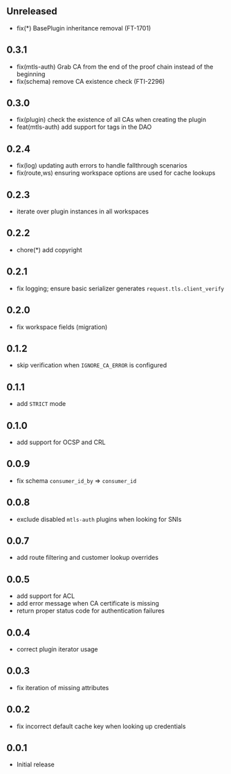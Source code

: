 ## Unreleased

- fix(*) BasePlugin inheritance removal (FT-1701)

## 0.3.1

- fix(mtls-auth) Grab CA from the end of the proof chain instead of the beginning
- fix(schema) remove CA existence check (FTI-2296)

## 0.3.0

- fix(plugin) check the existence of all CAs when creating the plugin
- feat(mtls-auth) add support for tags in the DAO

## 0.2.4

- fix(log) updating auth errors to handle fallthrough scenarios
- fix(route,ws) ensuring workspace options are used for cache lookups

## 0.2.3

- iterate over plugin instances in all workspaces

## 0.2.2

- chore(*) add copyright

## 0.2.1

- fix logging; ensure basic serializer generates `request.tls.client_verify`

## 0.2.0

- fix workspace fields (migration)

## 0.1.2

- skip verification when `IGNORE_CA_ERROR` is configured

## 0.1.1

- add `STRICT` mode

## 0.1.0

- add support for OCSP and CRL

## 0.0.9

- fix schema `consumer_id_by` => `consumer_id`

## 0.0.8

- exclude disabled `mtls-auth` plugins when looking for SNIs

## 0.0.7

- add route filtering and customer lookup overrides

## 0.0.5

- add support for ACL
- add error message when CA certificate is missing
- return proper status code for authentication failures

## 0.0.4

- correct plugin iterator usage

## 0.0.3

- fix iteration of missing attributes

## 0.0.2

- fix incorrect default cache key when looking up credentials

## 0.0.1

- Initial release
